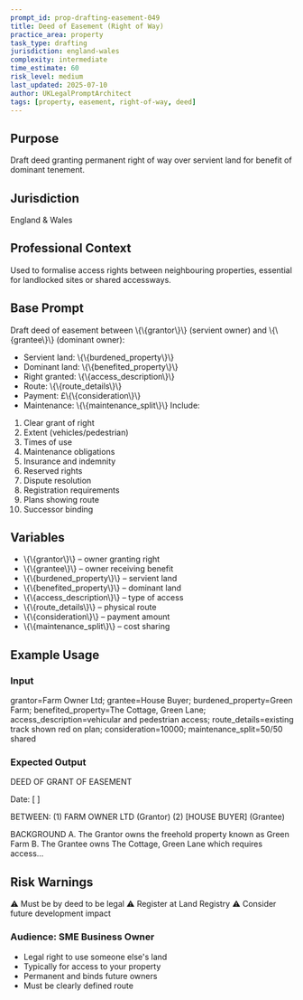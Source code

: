 ```yaml
---
prompt_id: prop-drafting-easement-049
title: Deed of Easement (Right of Way)
practice_area: property
task_type: drafting
jurisdiction: england-wales
complexity: intermediate
time_estimate: 60
risk_level: medium
last_updated: 2025-07-10
author: UKLegalPromptArchitect
tags: [property, easement, right-of-way, deed]
---
```


## Purpose
Draft deed granting permanent right of way over servient land for benefit of dominant tenement.

## Jurisdiction
England & Wales

## Professional Context
Used to formalise access rights between neighbouring properties, essential for landlocked sites or shared accessways.

## Base Prompt
Draft deed of easement between \\{\\{grantor\\}\\} (servient owner) and \\{\\{grantee\\}\\} (dominant owner):
- Servient land: \\{\\{burdened_property\\}\\}
- Dominant land: \\{\\{benefited_property\\}\\}
- Right granted: \\{\\{access_description\\}\\}
- Route: \\{\\{route_details\\}\\}
- Payment: £\\{\\{consideration\\}\\}
- Maintenance: \\{\\{maintenance_split\\}\\}
Include:
1. Clear grant of right
2. Extent (vehicles/pedestrian)
3. Times of use
4. Maintenance obligations
5. Insurance and indemnity
6. Reserved rights
7. Dispute resolution
8. Registration requirements
9. Plans showing route
10. Successor binding

## Variables
- \\{\\{grantor\\}\\} – owner granting right
- \\{\\{grantee\\}\\} – owner receiving benefit
- \\{\\{burdened_property\\}\\} – servient land
- \\{\\{benefited_property\\}\\} – dominant land
- \\{\\{access_description\\}\\} – type of access
- \\{\\{route_details\\}\\} – physical route
- \\{\\{consideration\\}\\} – payment amount
- \\{\\{maintenance_split\\}\\} – cost sharing

## Example Usage
### Input
grantor=Farm Owner Ltd; grantee=House Buyer; burdened_property=Green Farm; benefited_property=The Cottage, Green Lane; access_description=vehicular and pedestrian access; route_details=existing track shown red on plan; consideration=10000; maintenance_split=50/50 shared

### Expected Output
DEED OF GRANT OF EASEMENT

Date: [  ]

BETWEEN:
(1) FARM OWNER LTD (Grantor)
(2) [HOUSE BUYER] (Grantee)

BACKGROUND
A. The Grantor owns the freehold property known as Green Farm
B. The Grantee owns The Cottage, Green Lane which requires access...

## Risk Warnings
⚠️ Must be by deed to be legal
⚠️ Register at Land Registry
⚠️ Consider future development impact

### Audience: SME Business Owner
- Legal right to use someone else's land
- Typically for access to your property
- Permanent and binds future owners
- Must be clearly defined route
